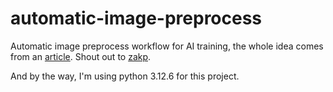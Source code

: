 # automatic-image-preprocess
Automatic image preprocess workflow for AI training, the whole idea comes from an [article](https://civitai.com/articles/11517/how-to-build-your-own-automated-training-pipeline). Shout out to [zakp](https://civitai.com/user/zakp).

And by the way, I'm using python 3.12.6 for this project.
